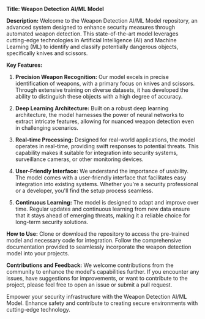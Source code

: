 **Title: Weapon Detection AI/ML Model**

**Description:**
Welcome to the Weapon Detection AI/ML Model repository, an advanced system designed to enhance security measures through automated weapon detection. This state-of-the-art model leverages cutting-edge technologies in Artificial Intelligence (AI) and Machine Learning (ML) to identify and classify potentially dangerous objects, specifically knives and scissors.

**Key Features:**
1. **Precision Weapon Recognition:** Our model excels in precise identification of weapons, with a primary focus on knives and scissors. Through extensive training on diverse datasets, it has developed the ability to distinguish these objects with a high degree of accuracy.

2. **Deep Learning Architecture:** Built on a robust deep learning architecture, the model harnesses the power of neural networks to extract intricate features, allowing for nuanced weapon detection even in challenging scenarios.

3. **Real-time Processing:** Designed for real-world applications, the model operates in real-time, providing swift responses to potential threats. This capability makes it suitable for integration into security systems, surveillance cameras, or other monitoring devices.

4. **User-Friendly Interface:** We understand the importance of usability. The model comes with a user-friendly interface that facilitates easy integration into existing systems. Whether you're a security professional or a developer, you'll find the setup process seamless.

5. **Continuous Learning:** The model is designed to adapt and improve over time. Regular updates and continuous learning from new data ensure that it stays ahead of emerging threats, making it a reliable choice for long-term security solutions.

**How to Use:**
Clone or download the repository to access the pre-trained model and necessary code for integration. Follow the comprehensive documentation provided to seamlessly incorporate the weapon detection model into your projects.

**Contributions and Feedback:**
We welcome contributions from the community to enhance the model's capabilities further. If you encounter any issues, have suggestions for improvements, or want to contribute to the project, please feel free to open an issue or submit a pull request.

Empower your security infrastructure with the Weapon Detection AI/ML Model. Enhance safety and contribute to creating secure environments with cutting-edge technology.
